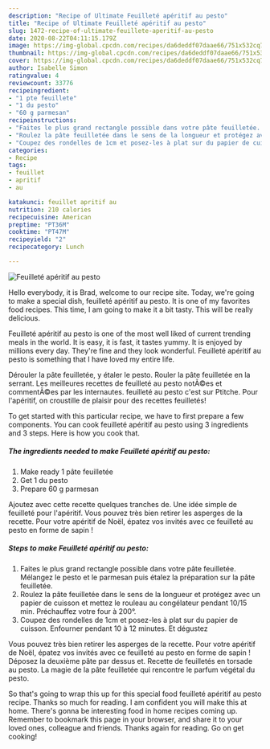 ```yaml
---
description: "Recipe of Ultimate Feuilleté apéritif au pesto"
title: "Recipe of Ultimate Feuilleté apéritif au pesto"
slug: 1472-recipe-of-ultimate-feuillete-aperitif-au-pesto
date: 2020-08-22T04:11:15.179Z
image: https://img-global.cpcdn.com/recipes/da6deddf07daae66/751x532cq70/feuillete-aperitif-au-pesto-photo-principale-de-la-recette.jpg
thumbnail: https://img-global.cpcdn.com/recipes/da6deddf07daae66/751x532cq70/feuillete-aperitif-au-pesto-photo-principale-de-la-recette.jpg
cover: https://img-global.cpcdn.com/recipes/da6deddf07daae66/751x532cq70/feuillete-aperitif-au-pesto-photo-principale-de-la-recette.jpg
author: Isabelle Simon
ratingvalue: 4
reviewcount: 33776
recipeingredient:
- "1 pte feuillete"
- "1 du pesto"
- "60 g parmesan"
recipeinstructions:
- "Faites le plus grand rectangle possible dans votre pâte feuilletée. Mélangez le pesto et le parmesan puis étalez la préparation sur la pâte feuilletée."
- "Roulez la pâte feuilletée dans le sens de la longueur et protégez avec un papier de cuisson et mettez le rouleau au congélateur pendant 10/15 min. Préchauffez votre four à 200°."
- "Coupez des rondelles de 1cm et posez-les à plat sur du papier de cuisson. Enfourner pendant 10 à 12 minutes. Et dégustez"
categories:
- Recipe
tags:
- feuillet
- apritif
- au

katakunci: feuillet apritif au 
nutrition: 210 calories
recipecuisine: American
preptime: "PT36M"
cooktime: "PT47M"
recipeyield: "2"
recipecategory: Lunch

---
```



![Feuilleté apéritif au pesto](https://img-global.cpcdn.com/recipes/da6deddf07daae66/751x532cq70/feuillete-aperitif-au-pesto-photo-principale-de-la-recette.jpg)

Hello everybody, it is Brad, welcome to our recipe site. Today, we're going to make a special dish, feuilleté apéritif au pesto. It is one of my favorites food recipes. This time, I am going to make it a bit tasty. This will be really delicious.

Feuilleté apéritif au pesto is one of the most well liked of current trending meals in the world. It is easy, it is fast, it tastes yummy. It is enjoyed by millions every day. They're fine and they look wonderful. Feuilleté apéritif au pesto is something that I have loved my entire life.

Dérouler la pâte feuilletée, y étaler le pesto. Rouler la pâte feuilletée en la serrant. Les meilleures recettes de feuilleté au pesto notÃ©es et commentÃ©es par les internautes. feuilleté au pesto c&#39;est sur Ptitche. Pour l&#39;apéritif, on croustille de plaisir pour des recettes feuilletés!


To get started with this particular recipe, we have to first prepare a few components. You can cook feuilleté apéritif au pesto using 3 ingredients and 3 steps. Here is how you cook that.

<!--inarticleads1-->

##### The ingredients needed to make Feuilleté apéritif au pesto:

1. Make ready 1 pâte feuilletée
1. Get 1 du pesto
1. Prepare 60 g parmesan


Ajoutez avec cette recette quelques tranches de. Une idée simple de feuilleté pour l&#39;apéritif. Vous pouvez très bien retirer les asperges de la recette. Pour votre apéritif de Noël, épatez vos invités avec ce feuilleté au pesto en forme de sapin ! 

<!--inarticleads2-->

##### Steps to make Feuilleté apéritif au pesto:

1. Faites le plus grand rectangle possible dans votre pâte feuilletée. Mélangez le pesto et le parmesan puis étalez la préparation sur la pâte feuilletée.
1. Roulez la pâte feuilletée dans le sens de la longueur et protégez avec un papier de cuisson et mettez le rouleau au congélateur pendant 10/15 min. Préchauffez votre four à 200°.
1. Coupez des rondelles de 1cm et posez-les à plat sur du papier de cuisson. Enfourner pendant 10 à 12 minutes. Et dégustez


Vous pouvez très bien retirer les asperges de la recette. Pour votre apéritif de Noël, épatez vos invités avec ce feuilleté au pesto en forme de sapin ! Déposez la deuxième pâte par dessus et. Recette de feuilletés en torsade au pesto. La magie de la pâte feuilletée qui rencontre le parfum végétal du pesto. 

So that's going to wrap this up for this special food feuilleté apéritif au pesto recipe. Thanks so much for reading. I am confident you will make this at home. There's gonna be interesting food in home recipes coming up. Remember to bookmark this page in your browser, and share it to your loved ones, colleague and friends. Thanks again for reading. Go on get cooking!
